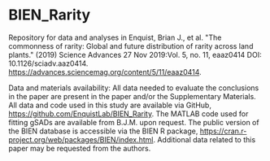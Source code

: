# BIEN_Rarity
Repository for data and analyses in Enquist, Brian J., et al. "The commonness of rarity: Global and future distribution of rarity across land plants." (2019) Science Advances  27 Nov 2019:Vol. 5, no. 11, eaaz0414 DOI: 10.1126/sciadv.aaz0414.  https://advances.sciencemag.org/content/5/11/eaaz0414.

Data and materials availability: All data needed to evaluate the conclusions in the paper are present in the paper and/or the Supplementary Materials. All data and code used in this study are available via GitHub, https://github.com/EnquistLab/BIEN_Rarity. The MATLAB code used for fitting gSADs are available from B.J.M. upon request. The public version of the BIEN database is accessible via the BIEN R package, https://cran.r-project.org/web/packages/BIEN/index.html. Additional data related to this paper may be requested from the authors.
